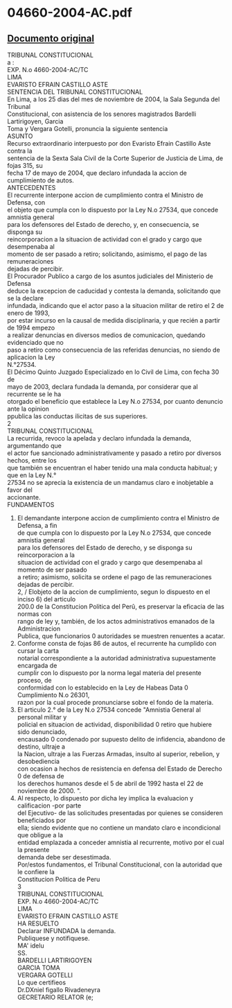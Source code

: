 
04660-2004-AC.pdf
=================
  
[Documento original](https://tc.gob.pe/jurisprudencia/2005/04660-2004-AC.pdf)  
---  
TRIBUNAL CONSTITUCIONAL  
a :  
EXP. N.o 4660-2004-AC/TC  
LIMA  
EVARISTO EFRAIN CASTILLO ASTE  
SENTENCIA DEL TRIBUNAL CONSTITUCIONAL  
En Lima, a los 25 dias del mes de noviembre de 2004, la Sala Segunda del Tribunal  
Constitucional, con asistencia de los senores magistrados Bardelli Lartirigoyen, Garcia  
Toma y Vergara Gotelli, pronuncia la siguiente sentencia  
ASUNTO  
Recurso extraordinario interpuesto por don Evaristo Efrain Castillo Aste contra la  
sentencia de la Sexta Sala Civil de la Corte Superior de Justicia de Lima, de fojas 315, su  
fecha 17 de mayo de 2004, que declaro infundada la accion de cumplimiento de autos.  
ANTECEDENTES  
El recurrente interpone accion de cumplimiento contra el Ministro de Defensa, con  
el objeto que cumpla con lo dispuesto por la Ley N.o 27534, que concede amnistia general  
para los defensores del Estado de derecho, y, en consecuencia, se disponga su  
reincorporacion a la situacion de actividad con el grado y cargo que desempenaba al  
momento de ser pasado a retiro; solicitando, asimismo, el pago de las remuneraciones  
dejadas de percibir.  
El Procurador Publico a cargo de los asuntos judiciales del Ministerio de Defensa  
deduce la excepcion de caducidad y contesta la demanda, solicitando que se la declare  
infundada, indicando que el actor paso a la situacion militar de retiro el 2 de enero de 1993,  
por estar incurso en la causal de medida disciplinaria, y que recién a partir de 1994 empezo  
a realizar denuncias en diversos medios de comunicacion, quedando evidenciado que no  
paso a retiro como consecuencia de las referidas denuncias, no siendo de aplicacion la Ley  
N.°27534.  
El Décimo Quinto Juzgado Especializado en lo Civil de Lima, con fecha 30 de  
mayo de 2003, declara fundada la demanda, por considerar que al recurrente se le ha  
otorgado el beneficio que establece la Ley N.o 27534, por cuanto denuncio ante la opinion  
ppublica las conductas ilicitas de sus superiores.  
2  
TRIBUNAL CONSTITUCIONAL  
La recurrida, revoco la apelada y declaro infundada la demanda, argumentando que  
el actor fue sancionado administrativamente y pasado a retiro por diversos hechos, entre los  
que también se encuentran el haber tenido una mala conducta habitual; y que en la Ley N.°  
27534 no se aprecia la existencia de un mandamus claro e inobjetable a favor del  
accionante.  
FUNDAMENTOS  
1. El demandante interpone accion de cumplimiento contra el Ministro de Defensa, a fin  
de que cumpla con lo dispuesto por la Ley N.o 27534, que concede amnistia general  
para los defensores del Estado de derecho, y se disponga su reincorporacion a la  
situacion de actividad con el grado y cargo que desempenaba al momento de ser pasado  
a retiro; asimismo, solicita se ordene el pago de las remuneraciones dejadas de percibir.  
2, / Elobjeto de la accion de cumplimiento, segun lo dispuesto en el inciso 6) del articulo  
200.0 de la Constitucion Politica del Perû, es preservar la eficacia de las normas con  
rango de ley y, también, de los actos administrativos emanados de la Administracion  
Publica, que funcionarios 0 autoridades se muestren renuentes a acatar.  
3. Conforme consta de fojas 86 de autos, el recurrente ha cumplido con cursar la carta  
notarial correspondiente a la autoridad administrativa supuestamente encargada de  
cumplir con lo dispuesto por la norma legal materia del presente proceso, de  
conformidad con lo establecido en la Ley de Habeas Data 0 Cumplimiento N.o 26301,  
razon por la cual procede pronunciarse sobre el fondo de la materia.  
4. El articulo 2.° de la Ley N.o 27534 concede "Amnistia General al personal militar y  
policial en situacion de actividad, disponibilidad 0 retiro que hubiere sido denunciado,  
encausado 0 condenado por supuesto delito de infidencia, abandono de destino, ultraje a  
la Nacion, ultraje a las Fuerzas Armadas, insulto al superior, rebelion, y desobediencia  
con ocasion a hechos de resistencia en defensa del Estado de Derecho 0 de defensa de  
los derechos humanos desde el 5 de abril de 1992 hasta el 22 de noviembre de 2000. ".  
5. Al respecto, lo dispuesto por dicha ley implica la evaluacion y calificacion -por parte  
del Ejecutivo- de las solicitudes presentadas por quienes se consideren beneficiados por  
ella; siendo evidente que no contiene un mandato claro e incondicional que obligue a la  
entidad emplazada a conceder amnistia al recurrente, motivo por el cual la presente  
demanda debe ser desestimada.  
Por/estos fundamentos, el Tribunal Constitucional, con la autoridad que le confiere la  
Constitucion Politica de Peru  
3  
TRIBUNAL CONSTITUCIONAL  
EXP. N.o 4660-2004-AC/TC  
LIMA  
EVARISTO EFRAIN CASTILLO ASTE  
HA RESUELTO  
Declarar INFUNDADA la demanda.  
Publiquese y notifiquese.  
MA' idelu  
SS.  
BARDELLI LARTIRIGOYEN  
GARCIA TOMA  
VERGARA GOTELLI  
Lo que certifieos  
Dr.DXniel figallo Rivadeneyra  
GECRETARIO RELATOR (e;